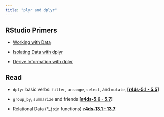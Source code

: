 ```yaml
---
title: "plyr and dplyr"
---
```


## RStudio Primers

- [Working with Data](https://rstudio.cloud/learn/primers/2.1)

- [Isolating Data with dplyr](https://rstudio.cloud/learn/primers/2.2)

- [Derive Information with dplyr](https://rstudio.cloud/learn/primers/2.3)




## Read

-  `dplyr` basic verbs: `filter`, `arrange`, `select`, and `mutate`, **[[r4ds-5.1 - 5.5](http://r4ds.had.co.nz/transform.html)]**

- `group_by`, `summarize` and friends **[[r4ds-5.6 - 5.7](http://r4ds.had.co.nz/transform.html)]**

- Relational Data (*_`join` functions) **[r4ds-13.1 - 13.7](http://r4ds.had.co.nz/relational-data.html)**

